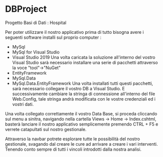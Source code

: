 # DBProject

Progetto Basi di Dati : Hospital


Per poter utilizzare il nostro applicativo prima di tutto bisogna avere i seguenti software installi sul proprio computer : 
  - MySql
  - MySql for Visual Studio
  - Visual Studio 2019
Una volta caricata la soluzione all'interno del vostro Visual Studio sarà necessario installare una serie di pacchetti attraverso la voce "tool"->"NuGet"
  - EntityFramework
  - MySql.Data
  - MySql.Data.EntityFramework
Una volta installati tutti questi pacchetti, sarà necessario collegare il vostro DB a Visual Studio. E successivamente cambiare la stringa di connessione all'interno del file
Web.Config, tale stringa andrà modificata con le vostre credenziali ed i vostri dati.
<add name="HospitalEntities" connectionString="metadata=res://*/Models.DBModel.csdl|res://*/Models.DBModel.ssdl|res://*/Models.DBModel.msl;provider=MySql.Data.MySqlClient;provider connection string=&quot;server=127.0.0.1;user id=NAMEID;password=PASSWORD;database=hospital&quot;" providerName="System.Data.EntityClient" />
Una volta collegato correttamente il vostro Data Base, si proceda cliccando sul menu a sinitra, navigando nella cartella Views -> Home -> Index.cshtml, 
basterà lanciare il nostro applicativo semplicemente premendo CTRL + F5 e verrete catapultati sul nostro gestionale.

Attraverso la navbar potrete esplorare tutte le possibilità del nostro gestionale, svagando dal creare le cure ad arrivare a creare i vari interventi. Tenendo
conto sempre di tutti i vincoli introdotti dalla nostra analisi.





